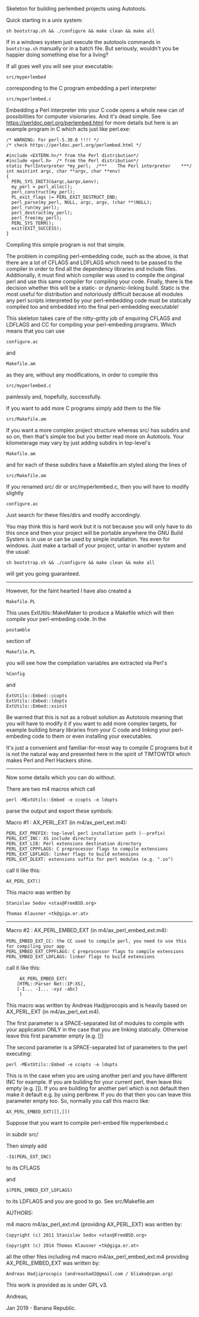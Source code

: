 Skeleton for building perlembed projects using Autotools.

Quick starting in a unix system:

    sh bootstrap.sh && ./configure && make clean && make all

If in a windows system just execute the
autotools commands in `bootstrap.sh`
manually or in a batch file. But seriously,
wouldn't you be happier doing something else
for a living?

If all goes well you will see your executable:

    src/myperlembed

corresponding to the C program embedding a perl interpreter

    src/myperlembed.c

Embedding a Perl interpreter into your C code opens a whole
new can of possibilities for computer visionaries. And it's dead
simple. See https://perldoc.perl.org/perlembed.html for more details
but here is an example program in C which acts just like perl.exe:
```
/* WARNING: For perl-5.30.0 !!!! */
/* check https://perldoc.perl.org/perlembed.html */

#include <EXTERN.h>/* from the Perl distribution*/
#include <perl.h>  /* from the Perl distribution*/
static PerlInterpreter *my_perl;  /***    The Perl interpreter    ***/
int main(int argc, char **argv, char **env)
{
  PERL_SYS_INIT3(&argc,&argv,&env);
  my_perl = perl_alloc();
  perl_construct(my_perl);
  PL_exit_flags |= PERL_EXIT_DESTRUCT_END;
  perl_parse(my_perl, NULL, argc, argv, (char **)NULL);
  perl_run(my_perl);
  perl_destruct(my_perl);
  perl_free(my_perl);
  PERL_SYS_TERM();
  exit(EXIT_SUCCESS);
}
```

Compiling this simple program is not that simple.

The problem in compiling perl-embedding code, such as the above,
is that there
are a lot of CFLAGS and LDFLAGS which need to be passed
to the compiler in order to find all the dependency libraries
and include files. Additionally, it must find which compiler
was used to compile the original perl and use this same
compiler for compiling your code. Finally, there is the
decision whether this will be a static- or dynamic-linking
build. Static is the most useful for distribution and notoriously
difficult because all modules any perl scripts interpreted by
your perl-embedding code must be statically compiled too and
embedded into the final perl-embedding executable!

This skeleton takes care of the nitty-gritty job of
enquiring CFLAGS and LDFLAGS and CC for compiling your
perl-embeding programs. Which means that you can use 

    configure.ac

and

    Makefile.am

as they are, without any modifications, in order to compile this

    src/myperlembed.c

painlessly and, hopefully, successfully.

If you want to add more C programs simply add them to the file

    src/Makefile.am

If you want a more complex project structure whereas src/ has subdirs
and so on, then that's simple too but you better read more on Autotools.
Your kilometerage may vary by just adding subdirs in top-level's

    Makefile.am

and for each of these subdirs have a Makefile.am styled along the lines of

    src/Makefile.am

If you renamed src/ dir or src/myperlembed.c, then
you will have to modify slightly

    configure.ac

Just search for these files/dirs and modify accordingly.

You may think this is hard work but it is not because you will only
have to do this once and then your project will be portable anywhere
the GNU Build System is in use or can be used by simple installation.
Yes even for windows. Just make a tarball of your project, untar in
another system and the usual:

    sh bootstrap.sh && ./configure && make clean && make all

will get you going guaranteed.

-----------------------------------

However, for the faint hearted I have also created a

    Makefile.PL

This uses ExtUtils::MakeMaker to produce a Makefile which will
then compile your perl-embeding code. In the

    postamble

section of

    Makefile.PL

you will see how the compilation variables are extracted via Perl's

    %Config

and

    ExtUtils::Embed::ccopts 
    ExtUtils::Embed::ldopts 
    ExtUtils::Embed::xsinit 

Be warned that this is not as a robust solution as Autotools meaning
that you will have to modify it if you want to add more complex targets,
for example building binary libraries from your C code and linking your
perl-embeding code to them or even installing your executables.

It's just a convenient and familiar-for-most way to compile C programs
but it is not the natural way and presented here in the spirit
of TIMTOWTDI which makes Perl and Perl Hackers shine.

-----------------------------------

Now some details which you can do without.

There are two m4 macros which call

    perl -MExtUtils::Embed -e ccopts -e ldopts

parse the output and export these symbols:

Macro #1 : AX_PERL_EXT (in m4/ax_perl_ext.m4):

    PERL_EXT_PREFIX: top-level perl installation path (--prefix)
    PERL_EXT_INC: XS include directory
    PERL_EXT_LIB: Perl extensions destination directory
    PERL_EXT_CPPFLAGS: C preprocessor flags to compile extensions
    PERL_EXT_LDFLAGS: linker flags to build extensions
    PERL_EXT_DLEXT: extensions suffix for perl modules (e.g. ".so")

call it like this:

    AX_PERL_EXT()

This macro was written by

    Stanislav Sedov <stas@FreeBSD.org>

    Thomas Klausner <tk@giga.or.at>

---------------------------------------

Macro #2 : AX_PERL_EMBED_EXT (in m4/ax_perl_embed_ext.m4):

    PERL_EMBED_EXT_CC: the CC used to compile perl, you need to use this for compiling your app
    PERL_EMBED_EXT_CPPFLAGS: C preprocessor flags to compile extensions
    PERL_EMBED_EXT_LDFLAGS: linker flags to build extensions

call it like this:
```
     AX_PERL_EMBED_EXT(
	[HTML::Parser Net::IP:XS],
	[-I... -I... -xyz -abc]
     )
```
This macro was written by Andreas Hadjiprocopis and is heavily based
on AX_PERL_EXT (in m4/ax_perl_ext.m4).

The first parameter is a SPACE-separated list of modules to compile
with your application ONLY in the case that you are linking statically.
Otherwise leave this first parameter empty (e.g. [])

The second parameter is a SPACE-separated list of parameters to the perl
executing:

    perl -MExtUtils::Embed -e ccopts -e ldopts

This is in the case when you are using another perl and you have different INC
for example. If you are building for your current perl, then leave this empty
(e.g. []). If you are building for another perl which is not default then
make it default e.g. by using perlbrew. If you do that then you can
leave this parameter empty too. So, normally you call this macro like:

    AX_PERL_EMBED_EXT([],[])

Suppose that you want to compile perl-embed file
    myperlembed.c

in subdir src/

Then simply add 

    -I$(PERL_EXT_INC)

to its CFLAGS

and

    $(PERL_EMBED_EXT_LDFLAGS)

to its LDFLAGS and you are good to go. See src/Makefile.am


AUTHORS:

m4 macro m4/ax_perl_ext.m4 (providing AX_PERL_EXT) was written by:

    Copyright (c) 2011 Stanislav Sedov <stas@FreeBSD.org>

    Copyright (c) 2014 Thomas Klausner <tk@giga.or.at>

all the other files including m4 macro m4/ax_perl_embed_ext.m4
providing AX_PERL_EMBED_EXT was written by:

    Andreas Hadjiprocopis (andreashad2@gmail.com / bliako@cpan.org)

This work is provided as is under GPL v3.


Andreas,

Jan 2019 - Banana Republic.

